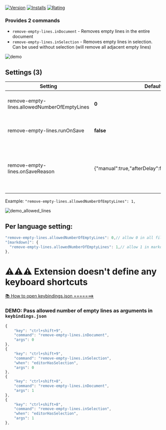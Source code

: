 [![Version](https://img.shields.io/visual-studio-marketplace/v/usernamehw.remove-empty-lines)](https://marketplace.visualstudio.com/items?itemName=usernamehw.remove-empty-lines)
[![Installs](https://img.shields.io/visual-studio-marketplace/i/usernamehw.remove-empty-lines)](https://marketplace.visualstudio.com/items?itemName=usernamehw.remove-empty-lines)
[![Rating](https://img.shields.io/visual-studio-marketplace/r/usernamehw.remove-empty-lines)](https://marketplace.visualstudio.com/items?itemName=usernamehw.remove-empty-lines)

### Provides 2 commands

* `remove-empty-lines.inDocument` - Removes empty lines in the entire document
* `remove-empty-lines.inSelection` - Removes empty lines in selection. Can be used without selection (will remove all adjacent empty lines)


![demo](img/demo.gif)

<!-- SETTINGS_START -->
## Settings (3)

|Setting|Default|Description|
|-|-|-|
|remove-empty-lines.allowedNumberOfEmptyLines|**0**|Number of allowed consecutive empty lines.|
|remove-empty-lines.runOnSave|**false**|Run remove empty lines on document save event.|
|remove-empty-lines.onSaveReason|\{"manual":true,"afterDelay":false,"focusOut":false\}|Controls which save event triggers running the extension (for `#remove-empty-lines.runOnSave#` setting).|
<!-- SETTINGS_END -->


Example: `"remove-empty-lines.allowedNumberOfEmptyLines": 1,`

![demo_allowed_lines](img/demo_allowed_lines.gif)

## Per language setting:

```js
"remove-empty-lines.allowedNumberOfEmptyLines": 0,// allow 0 in all files
"[markdown]": {
  "remove-empty-lines.allowedNumberOfEmptyLines": 1,// allow 1 in markdown files
},
```

# ⚠⚠⚠ Extension doesn't define any keyboard shortcuts

[📚 How to open keybindings.json =======>](https://stackoverflow.com/a/45384050/5590193)

### DEMO: Pass allowed number of empty lines as arguments in `keybindings.json`

```js
{
	"key": "ctrl+shift+9",
	"command": "remove-empty-lines.inDocument",
	"args": 0
},
{
	"key": "ctrl+shift+9",
	"command": "remove-empty-lines.inSelection",
	"when": "editorHasSelection",
	"args": 0
},
{
	"key": "ctrl+shift+8",
	"command": "remove-empty-lines.inDocument",
	"args": 1
},
{
	"key": "ctrl+shift+8",
	"command": "remove-empty-lines.inSelection",
	"when": "editorHasSelection",
	"args": 1
},
```